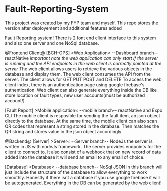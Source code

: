 # Fault-Reporting-System
This project was created by my FYP team and myself. This repo stores the version after deployement and additional features added

Fault Reporting system!
There is 2 font end client interface to this system and also one server and one NoSql database.

@Frontend Client@
[BCH-OPS] >Web Application< --Dashboard branch-- reactNative
*important note the web application can only start if the server is running and the API endpoints in the web client is correctly pointed at the server*
The web client allows users to retrieve the various objects in the database and display them. The web client consumes the API from the server.
The client allows for GET PUT POST and DELETE
To access the web client index, there is an authentication page using google firebase's authentication. 
Web client can also generate everything inside the DB like store location or fault types, new user accounts(must be authorized account!)

[Fault Report] >Mobile application< --mobile branch-- reactNative and Expo CLI
The mobile client is resposible for sending the fault item, an json object directly to the database.
At the same time, the mobile client can also scan QR codes that represent a string stored in the database. Then matches the QR string and stores value in the json object accordingly

@Backend@
[Server] >Server< --Server branch-- NodeJs
the server is written in JS with nodeJs framework. The server provides endpoints for the client to connect to. 
It also consist of a webhook that on new record of data added into the database it will send an email to any email of choice.

[Database] >Database< --database branch-- NoSql JSON
in this branch will just include the structure of the database to allow everything to work smoothly.
Honestly if there isnt a database if you use google firebase it will be autogenerated.
Everything in the DB can be generated by the web client!
